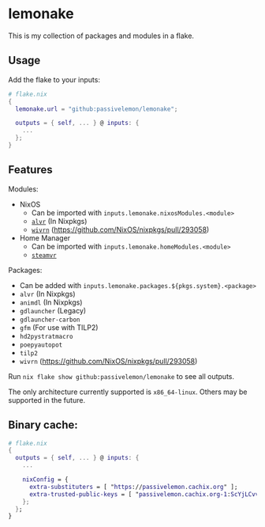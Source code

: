 # lemonake </br>

This is my collection of packages and modules in a flake. </br>

## Usage </br>
Add the flake to your inputs: </br>
```nix
# flake.nix
{
  lemonake.url = "github:passivelemon/lemonake";

  outputs = { self, ... } @ inputs: {
    ...
  };
}
```

## Features </br>
Modules: </br>
- NixOS
  - Can be imported with `inputs.lemonake.nixosModules.<module>`
  - [`alvr`](./modules/nixos/alvr/README.md) (In Nixpkgs)
  - [`wivrn`](./modules/nixos/wivrn/README.md) (https://github.com/NixOS/nixpkgs/pull/293058)
- Home Manager
  - Can be imported with `inputs.lemonake.homeModules.<module>`
  - [`steamvr`](./modules/home-manager/steamvr/README.md)

Packages: </br>
- Can be added with `inputs.lemonake.packages.${pkgs.system}.<package>`
- `alvr` (In Nixpkgs)
- `animdl` (In Nixpkgs)
- `gdlauncher` (Legacy)
- `gdlauncher-carbon`
- `gfm` (For use with TILP2)
- `hd2pystratmacro`
- `poepyautopot`
- `tilp2`
- `wivrn` (https://github.com/NixOS/nixpkgs/pull/293058)

Run `nix flake show github:passivelemon/lemonake` to see all outputs.

The only architecture currently supported is `x86_64-linux`. Others may be supported in the future. </br>

## Binary cache:
```nix
# flake.nix
{
  outputs = { self, ... } @ inputs: {
    ...

    nixConfig = {
      extra-substituters = [ "https://passivelemon.cachix.org" ];
      extra-trusted-public-keys = [ "passivelemon.cachix.org-1:ScYjLCvvLi70S95SMMr8lMilpZHuafLP3CK/nZ9AaXM=" ];
    };
  };
}
```
